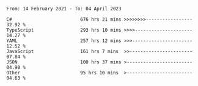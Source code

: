 <!-- [![Top Langs](https://github-readme-stats.vercel.app/api/top-langs/?username=thititongumpun&layout=compact&langs_count=7&theme=prussian)](https://github.com/thititongumpun)
[![Anurag's GitHub stats](https://github-readme-stats.vercel.app/api?username=thititongumpun&hide=stars&show_icons=true&theme=prussian)](https://github.com/thititongumpun) -->

<!--START_SECTION:waka-->

```text
From: 14 February 2021 - To: 04 April 2023

C#                         676 hrs 21 mins >>>>>>>>-----------------   32.92 %
TypeScript                 293 hrs 10 mins >>>>---------------------   14.27 %
YAML                       257 hrs 12 mins >>>----------------------   12.52 %
JavaScript                 161 hrs 7 mins  >>-----------------------   07.84 %
JSON                       100 hrs 37 mins >------------------------   04.90 %
Other                      95 hrs 10 mins  >------------------------   04.63 %
```

<!--END_SECTION:waka-->
